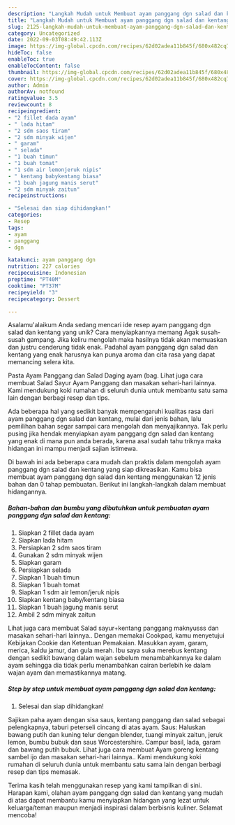 ```yaml
---
description: "Langkah Mudah untuk Membuat ayam panggang dgn salad dan kentang{ yang Enak Banget"
title: "Langkah Mudah untuk Membuat ayam panggang dgn salad dan kentang{ yang Enak Banget"
slug: 2125-langkah-mudah-untuk-membuat-ayam-panggang-dgn-salad-dan-kentang-yang-enak-banget
category: Uncategorized
date: 2022-09-03T08:49:42.113Z
image: https://img-global.cpcdn.com/recipes/62d02adea11b845f/680x482cq70/ayam-panggang-dgn-salad-dan-kentang-foto-resep-utama.jpg
hideToc: false
enableToc: true
enableTocContent: false
thumbnail: https://img-global.cpcdn.com/recipes/62d02adea11b845f/680x482cq70/ayam-panggang-dgn-salad-dan-kentang-foto-resep-utama.jpg
cover: https://img-global.cpcdn.com/recipes/62d02adea11b845f/680x482cq70/ayam-panggang-dgn-salad-dan-kentang-foto-resep-utama.jpg
author: Admin
authorAv: notfound
ratingvalue: 3.5
reviewcount: 8
recipeingredient:
- "2 fillet dada ayam"
- " lada hitam"
- "2 sdm saos tiram"
- "2 sdm minyak wijen"
- " garam"
- " selada"
- "1 buah timun"
- "1 buah tomat"
- "1 sdm air lemonjeruk nipis"
- " kentang babykentang biasa"
- "1 buah jagung manis serut"
- "2 sdm minyak zaitun"
recipeinstructions:

- "Selesai dan siap dihidangkan!"
categories:
- Resep
tags:
- ayam
- panggang
- dgn

katakunci: ayam panggang dgn 
nutrition: 227 calories
recipecuisine: Indonesian
preptime: "PT40M"
cooktime: "PT37M"
recipeyield: "3"
recipecategory: Dessert

---
```



Asalamu'alaikum Anda sedang mencari ide resep ayam panggang dgn salad dan kentang yang unik? Cara menyiapkannya memang Agak susah-susah gampang. Jika keliru mengolah maka hasilnya tidak akan memuaskan dan justru cenderung tidak enak. Padahal ayam panggang dgn salad dan kentang yang enak harusnya kan punya aroma dan cita rasa yang dapat memancing selera kita.


Pasta Ayam Panggang dan Salad Daging ayam (bag. Lihat juga cara membuat Salad Sayur Ayam Panggang dan masakan sehari-hari lainnya. Kami mendukung koki rumahan di seluruh dunia untuk membantu satu sama lain dengan berbagi resep dan tips.

Ada beberapa hal yang sedikit banyak mempengaruhi kualitas rasa dari ayam panggang dgn salad dan kentang, mulai dari jenis bahan, lalu pemilihan bahan segar sampai cara mengolah dan menyajikannya. Tak perlu pusing jika hendak menyiapkan ayam panggang dgn salad dan kentang yang enak di mana pun anda berada, karena asal sudah tahu triknya maka hidangan ini mampu menjadi sajian istimewa.


Di bawah ini ada beberapa cara mudah dan praktis dalam mengolah ayam panggang dgn salad dan kentang yang siap dikreasikan. Kamu bisa membuat ayam panggang dgn salad dan kentang menggunakan 12 jenis bahan dan 0 tahap pembuatan. Berikut ini langkah-langkah dalam membuat hidangannya.

<!--inarticleads1-->

##### Bahan-bahan dan bumbu yang dibutuhkan untuk pembuatan ayam panggang dgn salad dan kentang:

1. Siapkan 2 fillet dada ayam
1. Siapkan  lada hitam
1. Persiapkan 2 sdm saos tiram
1. Gunakan 2 sdm minyak wijen
1. Siapkan  garam
1. Persiapkan  selada
1. Siapkan 1 buah timun
1. Siapkan 1 buah tomat
1. Siapkan 1 sdm air lemon/jeruk nipis
1. Siapkan  kentang baby/kentang biasa
1. Siapkan 1 buah jagung manis serut
1. Ambil 2 sdm minyak zaitun


Lihat juga cara membuat Salad sayur+kentang panggang maknyusss dan masakan sehari-hari lainnya.. Dengan memakai Cookpad, kamu menyetujui Kebijakan Cookie dan Ketentuan Pemakaian. Masukkan ayam, garam, merica, kaldu jamur, dan gula merah. Ibu saya suka merebus kentang dengan sedikit bawang dalam wajan sebelum menambahkannya ke dalam ayam sehingga dia tidak perlu menambahkan cairan berlebih ke dalam wajan ayam dan memastikannya matang. 

<!--inarticleads2-->

##### Step by step untuk membuat ayam panggang dgn salad dan kentang:


1. Selesai dan siap dihidangkan!

Sajikan paha ayam dengan sisa saus, kentang panggang dan salad sebagai pelengkapnya, taburi peterseli cincang di atas ayam. Saus: Haluskan bawang putih dan kuning telur dengan blender, tuangi minyak zaitun, jeruk lemon, bumbu bubuk dan saus Worcestershire. Campur basil, lada, garam dan bawang putih bubuk. Lihat juga cara membuat Ayam goreng kentang sambel ijo dan masakan sehari-hari lainnya.. Kami mendukung koki rumahan di seluruh dunia untuk membantu satu sama lain dengan berbagi resep dan tips memasak. 

Terima kasih telah menggunakan resep yang kami tampilkan di sini. Harapan kami, olahan ayam panggang dgn salad dan kentang yang mudah di atas dapat membantu kamu menyiapkan hidangan yang lezat untuk keluarga/teman maupun menjadi inspirasi dalam berbisnis kuliner. Selamat mencoba!
